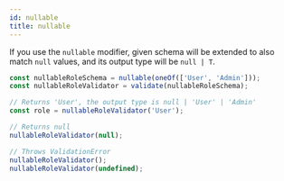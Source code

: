 ```yaml
---
id: nullable
title: nullable
---
```


If you use the `nullable` modifier, given schema will be extended to also match `null` values, and its output type will be `null | T`.

```ts
const nullableRoleSchema = nullable(oneOf(['User', 'Admin']));
const nullableRoleValidator = validate(nullableRoleSchema);

// Returns 'User', the output type is null | 'User' | 'Admin'
const role = nullableRoleValidator('User');

// Returns null
nullableRoleValidator(null);

// Throws ValidationError
nullableRoleValidator();
nullableRoleValidator(undefined);
```
